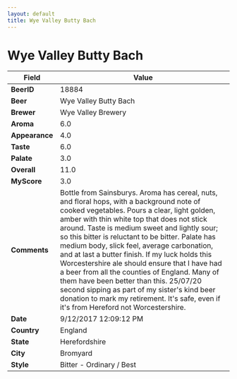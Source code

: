 ```yaml
---
layout: default
title: Wye Valley Butty Bach
---
```


# Wye Valley Butty Bach

| Field         | Value     |
|---------------|-----------|
| **BeerID** | 18884 |
| **Beer** | Wye Valley Butty Bach |
| **Brewer** | Wye Valley Brewery |
| **Aroma** | 6.0 |
| **Appearance** | 4.0 |
| **Taste** | 6.0 |
| **Palate** | 3.0 |
| **Overall** | 11.0 |
| **MyScore** | 3.0 |
| **Comments** | Bottle from Sainsburys. Aroma has cereal, nuts, and floral hops, with a background note of cooked vegetables. Pours a clear, light golden, amber with thin white top that does not stick around. Taste is medium sweet and lightly sour; so this bitter is reluctant to be bitter. Palate has medium body, slick feel, average carbonation, and at last a butter finish. If my luck holds this Worcestershire ale should ensure that I have had a beer from all the counties of England. Many of them have been better than this. 25/07/20 second sipping as part of my sister's kind beer donation to mark my retirement. It's safe, even if it's from Hereford not Worcestershire. |
| **Date** | 9/12/2017 12:09:12 PM |
| **Country** | England |
| **State** | Herefordshire |
| **City** | Bromyard |
| **Style** | Bitter - Ordinary / Best |
